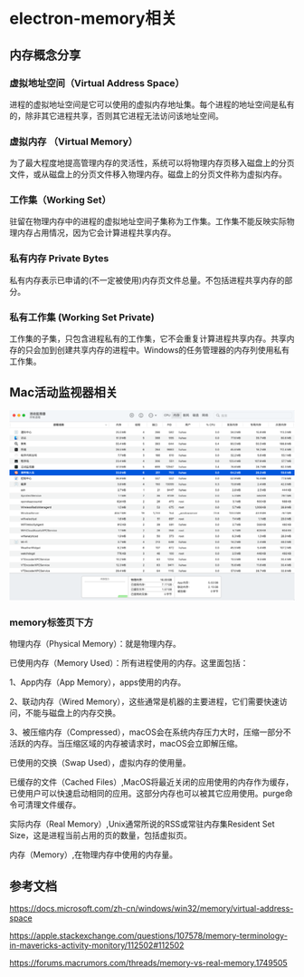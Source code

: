 # electron-memory相关

## 内存概念分享

### 虚拟地址空间（Virtual Address Space）

进程的虚拟地址空间是它可以使用的虚拟内存地址集。每个进程的地址空间是私有的，除非其它进程共享，否则其它进程无法访问该地址空间。

### 虚拟内存 （Virtual Memory）

为了最大程度地提高管理内存的灵活性，系统可以将物理内存页移入磁盘上的分页文件，或从磁盘上的分页文件移入物理内存。磁盘上的分页文件称为虚拟内存。

### 工作集（Working Set）

驻留在物理内存中的进程的虚拟地址空间子集称为工作集。工作集不能反映实际物理内存占用情况，因为它会计算进程共享内存。

### 私有内存 Private Bytes

私有内存表示已申请的(不一定被使用)内存页文件总量。不包括进程共享内存的部分。

### 私有工作集 (Working Set Private)

工作集的子集，只包含进程私有的工作集，它不会重复计算进程共享内存。共享内存的只会加到创建共享内存的进程中。Windows的任务管理器的内存列使用私有工作集。

## Mac活动监视器相关

![mac-activity-monitor](/note/assets/imgs/electron-memory/mac-memory.png)

### memory标签页下方

物理内存（Physical Memory）：就是物理内存。

已使用内存（Memory Used）：所有进程使用的内存。这里面包括：

1、App内存（App Memory），apps使用的内存。

2、联动内存（Wired Memory），这些通常是机器的主要进程，它们需要快速访问，不能与磁盘上的内存交换。

3、被压缩内存（Compressed），macOS会在系统内存压力大时，压缩一部分不活跃的内存。当压缩区域的内存被请求时，macOS会立即解压缩。

已使用的交换（Swap Used），虚拟内存的使用量。

已缓存的文件（Cached Files）,MacOS将最近关闭的应用使用的内存作为缓存，已使用户可以快速启动相同的应用。这部分内存也可以被其它应用使用。purge命令可清理文件缓存。

实际内存（Real Memory）,Unix通常所说的RSS或常驻内存集Resident Set Size，这是进程当前占用的页的数量，包括虚拟页。

内存（Memory）,在物理内存中使用的内存量。




## 参考文档

https://docs.microsoft.com/zh-cn/windows/win32/memory/virtual-address-space


https://apple.stackexchange.com/questions/107578/memory-terminology-in-mavericks-activity-monitory/112502#112502

https://forums.macrumors.com/threads/memory-vs-real-memory.1749505

